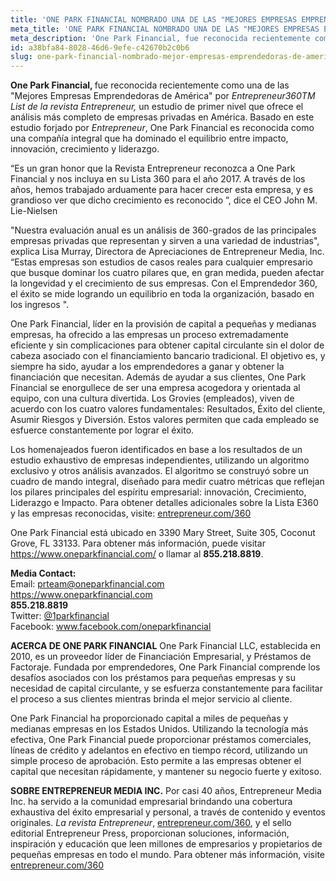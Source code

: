 ```yaml
---
title: 'ONE PARK FINANCIAL NOMBRADO UNA DE LAS "MEJORES EMPRESAS EMPRENDEDORAS DE AMERICA" POR LA LISTA DE EMPRENDEDOR360, DE LA REVISTA ENTREPRENEUR 2017'
meta_title: 'ONE PARK FINANCIAL NOMBRADO UNA DE LAS "MEJORES EMPRESAS EMPRENDEDORAS DE AMERICA" POR LA LISTA DE EMPRENDEDOR360, DE LA REVISTA ENTREPRENEUR 2017'
meta_description: 'One Park Financial, fue reconocida recientemente como una de las "Mejores Empresas Emprendedoras de América" por Entrepreneur360TM List de la revista Entrepreneur.'
id: a38bfa84-8028-46d6-9efe-c42670b2c0b6
slug: one-park-financial-nombrado-mejor-empresas-emprendedoras-de-america-por-la-revista-emprendedor360-del-2017
---
```

<strong>One Park Financial, </strong>fue reconocida recientemente como una de las "Mejores Empresas Emprendedoras de América" por <em>Entrepreneur360TM List de la revista Entrepreneur, </em> un estudio de primer nivel que ofrece el análisis más completo de empresas privadas en América. Basado en este estudio forjado por <em>Entrepreneur</em>, One Park Financial es reconocida como una compañía integral que ha dominado el equilibrio entre impacto, innovación, crecimiento y liderazgo.

“Es un gran honor que la Revista Entrepreneur reconozca a One Park Financial y nos incluya en su Lista 360 para el año 2017. A través de los años, hemos trabajado arduamente para hacer crecer esta empresa, y es grandioso ver que  dicho crecimiento es reconocido ”, dice el CEO John M. Lie-Nielsen

"Nuestra evaluación anual es un análisis de 360-grados de las principales empresas privadas que representan y sirven a una variedad de industrias", explica Lisa Murray, Directora de Apreciaciones de Entrepreneur Media, Inc. “Estas empresas son estudios de casos reales para cualquier empresario que busque dominar los cuatro pilares que, en gran medida, pueden afectar la longevidad y el crecimiento de sus empresas. Con el Emprendedor 360, el éxito se mide logrando un equilibrio en toda la organización, basado en los ingresos ".

One Park Financial, líder en la provisión de capital a pequeñas y medianas empresas, ha ofrecido a las empresas un proceso extremadamente eficiente y sin complicaciones para obtener capital circulante sin el dolor de cabeza asociado con el financiamiento bancario tradicional. El objetivo es, y siempre ha sido, ayudar a los emprendedores a ganar y obtener la financiación que necesitan. Además de ayudar a sus clientes, One Park Financial se enorgullece de ser una empresa acogedora y orientada al equipo, con una cultura divertida. Los Grovies (empleados), viven de acuerdo con los cuatro valores fundamentales: Resultados, Éxito del cliente, Asumir Riesgos y Diversión. Estos valores permiten que cada empleado se esfuerce constantemente por lograr el éxito.

Los homenajeados fueron identificados en base a los resultados de un estudio exhaustivo de empresas independientes, utilizando un algoritmo exclusivo y otros análisis avanzados. El algoritmo se construyó sobre un cuadro de mando integral, diseñado para medir cuatro métricas que reflejan los pilares principales del espíritu empresarial: innovación, Crecimiento, Liderazgo e Impacto. Para obtener detalles adicionales sobre la Lista E360 y las empresas reconocidas, visite: 
<a href="http://entrepreneur.com/360">entrepreneur.com/360</a>

One Park Financial está ubicado en 3390 Mary Street, Suite 305, Coconut Grove, FL 33133. Para obtener más información, puede visitar https://www.oneparkfinancial.com/ o llamar al **855.218.8819**. 

**Media Contact:** 
<br/>
Email: prteam@oneparkfinancial.com 
<br/>
<a href="https://www.oneparkfinancial.com/">https://www.oneparkfinancial.com</a>
<br/>
**855.218.8819**
<br/>
Twitter: <a href="https://twitter.com/1parkfinancial">@1parkfinancial</a> 
<br/>
Facebook: <a href="https://www.facebook.com/oneparkfinancial">www.facebook.com/oneparkfinancial</a>

**ACERCA DE ONE PARK FINANCIAL**
One Park Financial LLC, establecida en 2010, es un proveedor líder de Financiación Empresarial, y Préstamos de Factoraje. Fundada por emprendedores, One Park Financial comprende los desafíos asociados con los préstamos para pequeñas empresas y su necesidad de capital circulante, y se esfuerza constantemente para facilitar el proceso a sus clientes mientras brinda el mejor servicio al cliente. 

One Park Financial ha proporcionado capital a miles de pequeñas y medianas empresas en los Estados Unidos. Utilizando la tecnología más efectiva, One Park Financial puede proporcionar préstamos comerciales, líneas de crédito y adelantos en efectivo en tiempo récord, utilizando un simple proceso de aprobación. Esto permite a las empresas obtener el capital que necesitan rápidamente, y mantener su negocio fuerte y exitoso. 

**SOBRE ENTREPRENEUR MEDIA INC.**
Por casi 40 años, Entrepreneur Media Inc. ha servido a la comunidad empresarial brindando una cobertura exhaustiva del éxito empresarial y personal, a través de contenido y eventos originales. <em>La revista Entrepreneur</em>, <a href="http://entrepreneur.com/360">entrepreneur.com/360</a>​, y el sello editorial Entrepreneur Press, proporcionan soluciones, información, inspiración y educación que leen millones de empresarios y propietarios de pequeñas empresas en todo el mundo. Para obtener más información, visite <a href="http://entrepreneur.com/360">entrepreneur.com/360</a>